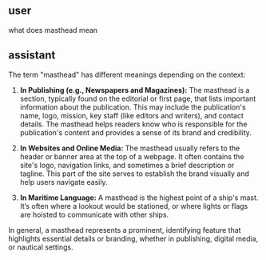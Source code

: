 ## user
what does masthead mean
## assistant

The term "masthead" has different meanings depending on the context:

1. **In Publishing (e.g., Newspapers and Magazines):** The masthead is a section, typically found on the editorial or first page, that lists important information about the publication. This may include the publication's name, logo, mission, key staff (like editors and writers), and contact details. The masthead helps readers know who is responsible for the publication's content and provides a sense of its brand and credibility.

2. **In Websites and Online Media:** The masthead usually refers to the header or banner area at the top of a webpage. It often contains the site's logo, navigation links, and sometimes a brief description or tagline. This part of the site serves to establish the brand visually and help users navigate easily.

3. **In Maritime Language:** A masthead is the highest point of a ship's mast. It’s often where a lookout would be stationed, or where lights or flags are hoisted to communicate with other ships.

In general, a masthead represents a prominent, identifying feature that highlights essential details or branding, whether in publishing, digital media, or nautical settings.